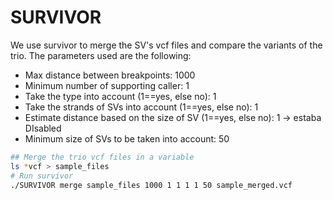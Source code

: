 # SURVIVOR 
We use survivor to merge the SV's vcf files and compare the variants of the trio. The parameters used are the following:
- Max distance between breakpoints: 1000
- Minimum number of supporting caller: 1
- Take the type into account (1==yes, else no): 1
- Take the strands of SVs into account (1==yes, else no): 1
- Estimate distance based on the size of SV (1==yes, else no): 1 -> estaba DIsabled
- Minimum size of SVs to be taken into account: 50

```bash
## Merge the trio vcf files in a variable
ls *vcf > sample_files
# Run survivor
./SURVIVOR merge sample_files 1000 1 1 1 1 50 sample_merged.vcf
```


